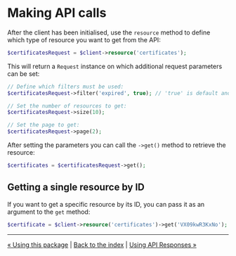 # Making API calls
After the client has been initialised, use the `resource` method to define which type of resource you want to get from 
the API:

```php
$certificatesRequest = $client->resource('certificates');
```

This will return a `Request` instance on which additional request parameters can be set:

```php
// Define which filters must be used:
$certificatesRequest->filter('expired', true); // 'true' is default and can be omitted.

// Set the number of resources to get:
$certificatesRequest->size(10);

// Set the page to get:
$certificatesRequest->page(2);
```

After setting the parameters you can call the `->get()` method to retrieve the resource:
```php
$certificates = $certificatesRequest->get();
```

## Getting a single resource by ID
If you want to get a specific resource by its ID, you can pass it as an argument to the `get` method:
```php
$certificate = $client->resource('certificates')->get('VX09kwR3KxNo');
```

---

[&laquo; Using this package](using.md) | [Back to the index](index.md) | [Using API Responses &raquo;](api_responses.md)

